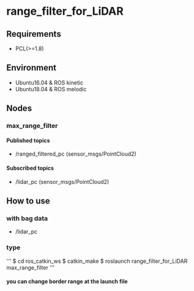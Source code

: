 # range_filter_for_LiDAR

## Requirements
- PCL(>=1.8)

## Environment
- Ubuntu16.04 & ROS kinetic
- Ubuntu18.04 & ROS melodic

## Nodes
### max_range_filter
#### Published topics
- /ranged_filtered_pc (sensor_msgs/PointCloud2)
#### Subscribed topics
- /lidar_pc (sensor_msgs/PointCloud2)

## How to use
### with bag data
- /lidar_pc

### type
'''
$ cd ros_catkin_ws
$ catkin_make
$ roslaunch range_filter_for_LiDAR max_range_filter
'''

#### you can change border range at the launch file
